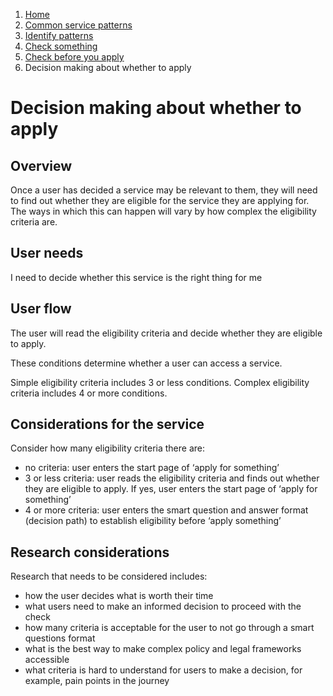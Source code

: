 1.  [Home](/docs/core/contents)
2.	[Common service patterns](/docs/core/common-service-patterns/overview)
3.  [Identify patterns](/docs/documentation/core/common-service-patterns/identify-patterns)
4.  [Check something](docs/documentation/core/common-service-patterns/service-patterns/check-something/overview)
5.  [Check before you apply](/docs/core/common-service-patterns/service-patterns/check-something/check-before-you-apply/overview)
6.  Decision making about whether to apply

# Decision making about whether to apply

## Overview
Once a user has decided a service may be relevant to them, they will need to find out whether they are eligible for the service they are applying for. The ways in which this can happen will vary by how complex the eligibility criteria are.

## User needs

I need to decide whether this service is the right thing for me

## User flow

The user will read the eligibility criteria and decide whether they are eligible to apply. 

These conditions determine whether a user can access a service.

Simple eligibility criteria includes 3 or less conditions.  Complex eligibility criteria includes 4 or more conditions. 

## Considerations for the service

Consider how many eligibility criteria there are:

* no criteria: user enters the start page of ‘apply for something’
* 3 or less criteria: user reads the eligibility criteria and finds out whether they are eligible to apply. If yes, user enters the start page of ‘apply for something’
* 4 or more criteria: user enters the smart question and answer format (decision path) to establish eligibility before ‘apply something’

## Research considerations

Research that needs to be considered includes:

* how the user decides what is worth their time
* what users need to make an informed decision to proceed with the check
* how many criteria is acceptable for the user to not go through a smart questions format
* what is the best way to make complex policy and legal frameworks accessible
* what criteria is hard to understand for users to make a decision, for example, pain points in the journey
